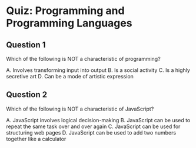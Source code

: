 # Quiz: Programming and Programming Languages

## Question 1
Which of the following is NOT a characteristic of programming?

A. Involves transforming input into output
B. Is a social activity
C. Is a highly secretive art
D. Can be a mode of artistic expression

## Question 2
Which of the following is NOT a characteristic of JavaScript?

A. JavaScript involves logical decision-making
B. JavaScript can be used to repeat the same task over and over again
C. JavaScript can be used for structuring web pages
D. JavaScript can be used to add two numbers together like a calculator

